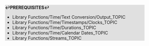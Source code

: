 <div style="margin:2em; background-color: #e0e0e0;">

<strong>↩PREREQUISITES↩</strong>

 * Library Functions/Time/Text Conversion/Output_TOPIC
 * Library Functions/Time/Timestamps/Clocks_TOPIC
 * Library Functions/Time/Durations_TOPIC
 * Library Functions/Time/Calendar Dates_TOPIC
 * Library Functions/Streams_TOPIC

</div>

